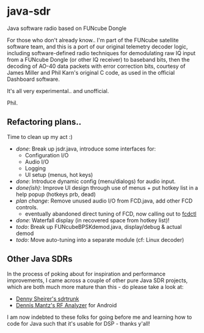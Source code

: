 # java-sdr
Java software radio based on FUNcube Dongle

For those who don't already know.. I'm part of the FUNcube satellite software team,
and this is a port of our original telemetry decoder logic, including software-defined
radio techniques for demodulating raw IQ input from a FUNcube Dongle (or other IQ
receiver) to baseband bits, then the decoding of AO-40 data packets with error
correction bits, courtesy of James Miller and Phil Karn's original C code, as used
in the official Dashboard software.

It's all very experimental.. and unofficial.

Phil.

## Refactoring plans..

Time to clean up my act :)

 * _done_: Break up jsdr.java, introduce some interfaces for:
   * Configuration I/O
   * Audio I/O
   * Logging
   * UI setup (menus, hot keys)
 * _done_: Introduce dynamic config (menu/dialogs) for audio input.
 * _done(ish)_: Improve UI design through use of menus + put hotkey list in a help popup (hotkeys prb, dead)
 * _plan change_: Remove unused audio I/O from FCD.java, add other FCD controls.
   * eventually abandoned direct tuning of FCD, now calling out to [fcdctl](https://github.com/phlash/fcdctl)
 * _done_: Waterfall display (in recovered space from hotkey list)!
 * _todo_: Break up FUNcubeBPSKdemod.java, display/debug & actual demod
 * _todo_: Move auto-tuning into a separate module (cf: Linux decoder)

## Other Java SDRs

In the process of poking about for inspiration and performance improvements,
I came across a couple of other pure Java SDR projects, which are both much
more mature than this - do please take a look at:

 * [Denny Sheirer's sdrtrunk](https://github.com/DSheirer/sdrtrunk)
 * [Dennis Mantz's RF Analyzer](https://github.com/demantz/RFAnalyzer) for Android

I am now indebted to these folks for going before me and learning how to
code for Java such that it's usable for DSP - thanks y'all!
